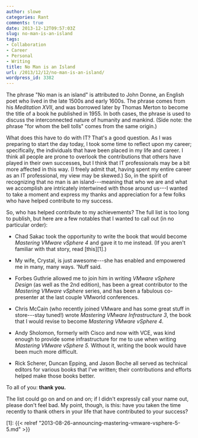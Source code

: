```yaml
---
author: slowe
categories: Rant
comments: true
date: 2013-12-12T09:57:03Z
slug: no-man-is-an-island
tags:
- Collaboration
- Career
- Personal
- Writing
title: No Man is an Island
url: /2013/12/12/no-man-is-an-island/
wordpress_id: 3382
---
```


The phrase "No man is an island" is attributed to John Donne, an English poet who lived in the late 1500s and early 1600s. The phrase comes from his _Meditation XVII_, and was borrowed later by Thomas Merton to become the title of a book he published in 1955. In both cases, the phrase is used to discuss the interconnected nature of humanity and mankind. (Side note: the phrase "for whom the bell tolls" comes from the same origin.)

What does this have to do with IT? That's a good question. As I was preparing to start the day today, I took some time to reflect upon my career; specifically, the individuals that have been placed in my life and career. I think all people are prone to overlook the contributions that others have played in their own successes, but I think that IT professionals may be a bit more affected in this way. (I freely admit that, having spent my entire career as an IT professional, my view may be skewed.) So, in the spirit of recognizing that no man is an island---meaning that who we are and what we accomplish are intricately intertwined with those around us---I wanted to take a moment and express my thanks and appreciation for a few folks who have helped contribute to my success.

So, who has helped contribute to my achievements? The full list is too long to publish, but here are a few notables that I wanted to call out (in no particular order):

* Chad Sakac took the opportunity to write the book that would become _Mastering VMware vSphere 4_ and gave it to me instead. (If you aren't familiar with that story, read [this][1].)

* My wife, Crystal, is just awesome---she has enabled and empowered me in many, many ways. 'Nuff said.

* Forbes Guthrie allowed me to join him in writing _VMware vSphere Design_ (as well as the 2nd edition), has been a great contributor to the _Mastering VMware vSphere_ series, and has been a fabulous co-presenter at the last couple VMworld conferences.

* Chris McCain (who recently joined VMware and has some great stuff in store---stay tuned!) wrote _Mastering VMware Infrastructure 3_, the book that I would revise to become _Mastering VMware vSphere 4_.

* Andy Sholomon, formerly with Cisco and now with VCE, was kind enough to provide some infrastructure for me to use when writing _Mastering VMware vSphere 5._ Without it, writing the book would have been much more difficult.

* Rick Scherer, Duncan Epping, and Jason Boche all served as technical editors for various books that I've written; their contributions and efforts helped make those books better.

To all of you: **thank you.**

The list could go on and on and on; if I didn't expressly call your name out, please don't feel bad. My point, though, is this: have you taken the time recently to thank others in your life that have contributed to your success?

[1]: {{< relref "2013-08-26-announcing-mastering-vmware-vsphere-5-5.md" >}}
